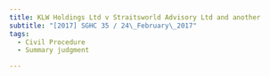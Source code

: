 ```yaml
---
title: KLW Holdings Ltd v Straitsworld Advisory Ltd and another 
subtitle: "[2017] SGHC 35 / 24\_February\_2017"
tags:
  - Civil Procedure
  - Summary judgment

---
```


